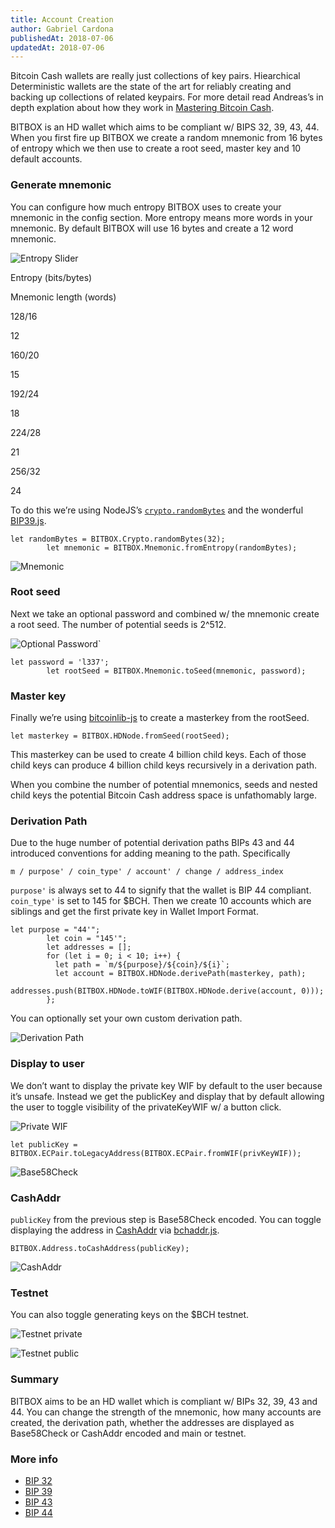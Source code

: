 ```yaml
---
title: Account Creation
author: Gabriel Cardona
publishedAt: 2018-07-06
updatedAt: 2018-07-06
---
```


Bitcoin Cash wallets are really just collections of key pairs. Hiearchical Deterministic wallets are the state of the art for reliably creating and backing up collections of related keypairs. For more detail read Andreas’s in depth explation about how they work in [Mastering Bitcoin Cash](/mastering-bitcoin-cash/keys-addresses-wallets.html).

BITBOX is an HD wallet which aims to be compliant w/ BIPS 32, 39, 43, 44. When you first fire up BITBOX we create a random mnemonic from 16 bytes of entropy which we then use to create a root seed, master key and 10 default accounts.

### Generate mnemonic

You can configure how much entropy BITBOX uses to create your mnemonic in the config section. More entropy means more words in your mnemonic. By default BITBOX will use 16 bytes and create a 12 word mnemonic.

![Entropy Slider](https://bigearth.github.io/bitblog/assets/entropy-slider.png)

Entropy (bits/bytes)

Mnemonic length (words)

128/16

12

160/20

15

192/24

18

224/28

21

256/32

24

To do this we’re using NodeJS’s [`crypto.randomBytes`](https://nodejs.org/api/crypto.html#crypto_crypto_randombytes_size_callback) and the wonderful [BIP39.js](https://github.com/bitcoinjs/bip39).

    let randomBytes = BITBOX.Crypto.randomBytes(32);
            let mnemonic = BITBOX.Mnemonic.fromEntropy(randomBytes);

![Mnemonic](https://bigearth.github.io/bitblog/assets/mnemonic.png)

### Root seed

Next we take an optional password and combined w/ the mnemonic create a root seed. The number of potential seeds is 2^512.

![Optional Password`](https://bigearth.github.io/bitblog/assets/password.png)

    let password = 'l337';
            let rootSeed = BITBOX.Mnemonic.toSeed(mnemonic, password);

### Master key

Finally we’re using [bitcoinlib-js](https://github.com/bitcoinjs/bitcoinjs-lib) to create a masterkey from the rootSeed.

    let masterkey = BITBOX.HDNode.fromSeed(rootSeed);

This masterkey can be used to create 4 billion child keys. Each of those child keys can produce 4 billion child keys recursively in a derivation path.

When you combine the number of potential mnemonics, seeds and nested child keys the potential Bitcoin Cash address space is unfathomably large.

### Derivation Path

Due to the huge number of potential derivation paths BIPs 43 and 44 introduced conventions for adding meaning to the path. Specifically

    m / purpose' / coin_type' / account' / change / address_index

`purpose'` is always set to 44 to signify that the wallet is BIP 44 compliant. `coin_type'` is set to 145 for $BCH. Then we create 10 accounts which are siblings and get the first private key in Wallet Import Format.

    let purpose = "44'";
            let coin = "145'";
            let addresses = [];
            for (let i = 0; i < 10; i++) {
              let path = `m/${purpose}/${coin}/${i}`;
              let account = BITBOX.HDNode.derivePath(masterkey, path);
              addresses.push(BITBOX.HDNode.toWIF(BITBOX.HDNode.derive(account, 0)));
            };

You can optionally set your own custom derivation path.

![Derivation Path](https://bigearth.github.io/bitblog/assets/hd-path.png)

### Display to user

We don’t want to display the private key WIF by default to the user because it’s unsafe. Instead we get the publicKey and display that by default allowing the user to toggle visibility of the privateKeyWIF w/ a button click.

![Private WIF](https://bigearth.github.io/bitblog/assets/private-wif.png)

    let publicKey = BITBOX.ECPair.toLegacyAddress(BITBOX.ECPair.fromWIF(privKeyWIF));

![Base58Check](https://bigearth.github.io/bitblog/assets/base58check.png)

### CashAddr

`publicKey` from the previous step is Base58Check encoded. You can toggle displaying the address in [CashAddr](https://www.bitcoinabc.org/cashaddr) via [bchaddr.js](https://github.com/bitcoincashjs/bchaddrjs).

    BITBOX.Address.toCashAddress(publicKey);

![CashAddr](https://bigearth.github.io/bitblog/assets/cashaddr-public.png)

### Testnet

You can also toggle generating keys on the $BCH testnet.

![Testnet private](https://bigearth.github.io/bitblog/assets/testnet-wif.png)

![Testnet public](https://bigearth.github.io/bitblog/assets/testnet-public.png)

### Summary

BITBOX aims to be an HD wallet which is compliant w/ BIPs 32, 39, 43 and 44. You can change the strength of the mnemonic, how many accounts are created, the derivation path, whether the addresses are displayed as Base58Check or CashAddr encoded and main or testnet.

### More info

- [BIP 32](https://github.com/bitcoin/bips/blob/master/bip-0032.mediawiki)
- [BIP 39](https://github.com/bitcoin/bips/blob/master/bip-0039.mediawiki)
- [BIP 43](https://github.com/bitcoin/bips/blob/master/bip-0043.mediawiki)
- [BIP 44](https://github.com/bitcoin/bips/blob/master/bip-0044.mediawiki)
